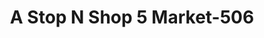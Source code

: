---
f_zip-code: 95608
f_state-code: CA
title: A Stop N Shop 5 Market-506
f_phone: 916-972-1105
f_city-only: Carmichael
f_address: 5008 El Camino Avenue Carmichael
f_location-unique-id: '506'
slug: a-stop-n-shop-5-market-506
updated-on: '2024-05-30T13:46:58.046Z'
created-on: '2024-05-30T13:36:59.803Z'
published-on: '2024-05-30T13:54:32.469Z'
f_city-state: cms/city/carmichael-ca.md
f_company: cms/company/a-stop-n-shop-5-market.md
f_state: cms/state/california.md
layout: '[payday-loan].html'
tags: payday-loan
---